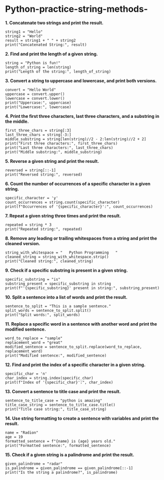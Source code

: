 # Python-practice-string-methods-



**1. Concatenate two strings and print the result.**

 
```
string1 = "Hello"
string2 = "World"
result = string1 + " " + string2
print("Concatenated String:", result)
```

 
**2. Find and print the length of a given string.**


```
string = "Python is fun!"
length_of_string = len(string)
print("Length of the string:", length_of_string)
```


**3. Convert a string to uppercase and lowercase, and print both versions.**


```
convert = "Hello World"
uppercase = convert.upper()
lowercase = convert.lower()
print("Uppercase:", uppercase)
print("Lowercase:", lowercase)
```


**4. Print the first three characters, last three characters, and a substring in the middle.**


```
first_three_chars = string[:3]
last_three_chars = string[-3:]
middle_substring = string[len(string)//2 - 2:len(string)//2 + 2]
print("First three characters:", first_three_chars)
print("Last three characters:", last_three_chars)
print("Middle substring:", middle_substring)
```


**5. Reverse a given string and print the result.**


```
reversed = string[::-1]
print("Reversed string:", reversed)
```


**6. Count the number of occurrences of a specific character in a given string.**


```
specific_character = 'y'
count_occurrences = string.count(specific_character)
print(f"Occurrences of '{specific_character}':", count_occurrences)
```


**7. Repeat a given string three times and print the result.**


```
repeated = string * 3
print("Repeated string:", repeated)
```


**8. Remove any leading or trailing whitespaces from a string and print the cleaned version.**


```
string_with_whitespace = "   Python Programming   "
cleaned_string = string_with_whitespace.strip()
print("Cleaned string:", cleaned_string)
```


**9. Check if a specific substring is present in a given string.**


```
specific_substring = "is"
substring_present = specific_substring in string
print(f"'{specific_substring}' present in string:", substring_present)
```


**10. Split a sentence into a list of words and print the result.**


```
sentence_to_split = "This is a sample sentence."
split_words = sentence_to_split.split()
print("Split words:", split_words)
```


**11. Replace a specific word in a sentence with another word and print the modified sentence.**


```
word_to_replace = "sample"
replacement_word = "great"
modified_sentence = sentence_to_split.replace(word_to_replace, replacement_word)
print("Modified sentence:", modified_sentence)
```


**12. Find and print the index of a specific character in a given string.**


```
specific_char = 'n'
char_index = string.index(specific_char)
print(f"Index of '{specific_char}':", char_index)
```


**13. Convert a sentence to title case and print the result.**


```
sentence_to_title_case = "python is amazing"
title_case_string = sentence_to_title_case.title()
print("Title case string:", title_case_string)
```


**14. Use string formatting to create a sentence with variables and print the result.**


```
name = "Radion"
age = 19
formatted_sentence = f"{name} is {age} years old."
print("Formatted sentence:", formatted_sentence)
```


**15. Check if a given string is a palindrome and print the result.**


```
given_palindrome = "radar"
is_palindrome = given_palindrome == given_palindrome[::-1]
print("Is the string a palindrome?", is_palindrome)
```
